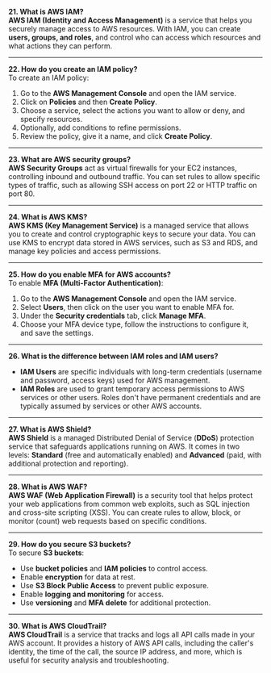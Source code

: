 **21. What is AWS IAM?**  
**AWS IAM (Identity and Access Management)** is a service that helps you securely manage access to AWS resources. With IAM, you can create **users, groups, and roles**, and control who can access which resources and what actions they can perform.

---

**22. How do you create an IAM policy?**  
To create an IAM policy:
1. Go to the **AWS Management Console** and open the IAM service.
2. Click on **Policies** and then **Create Policy**.
3. Choose a service, select the actions you want to allow or deny, and specify resources.
4. Optionally, add conditions to refine permissions.
5. Review the policy, give it a name, and click **Create Policy**.

---

**23. What are AWS security groups?**  
**AWS Security Groups** act as virtual firewalls for your EC2 instances, controlling inbound and outbound traffic. You can set rules to allow specific types of traffic, such as allowing SSH access on port 22 or HTTP traffic on port 80.

---

**24. What is AWS KMS?**  
**AWS KMS (Key Management Service)** is a managed service that allows you to create and control cryptographic keys to secure your data. You can use KMS to encrypt data stored in AWS services, such as S3 and RDS, and manage key policies and access permissions.

---

**25. How do you enable MFA for AWS accounts?**  
To enable **MFA (Multi-Factor Authentication)**:
1. Go to the **AWS Management Console** and open the IAM service.
2. Select **Users**, then click on the user you want to enable MFA for.
3. Under the **Security credentials** tab, click **Manage MFA**.
4. Choose your MFA device type, follow the instructions to configure it, and save the settings.

---

**26. What is the difference between IAM roles and IAM users?**  
- **IAM Users** are specific individuals with long-term credentials (username and password, access keys) used for AWS management.
- **IAM Roles** are used to grant temporary access permissions to AWS services or other users. Roles don't have permanent credentials and are typically assumed by services or other AWS accounts.

---

**27. What is AWS Shield?**  
**AWS Shield** is a managed Distributed Denial of Service (**DDoS**) protection service that safeguards applications running on AWS. It comes in two levels: **Standard** (free and automatically enabled) and **Advanced** (paid, with additional protection and reporting).

---

**28. What is AWS WAF?**  
**AWS WAF (Web Application Firewall)** is a security tool that helps protect your web applications from common web exploits, such as SQL injection and cross-site scripting (XSS). You can create rules to allow, block, or monitor (count) web requests based on specific conditions.

---

**29. How do you secure S3 buckets?**  
To secure **S3 buckets**:
- Use **bucket policies** and **IAM policies** to control access.
- Enable **encryption** for data at rest.
- Use **S3 Block Public Access** to prevent public exposure.
- Enable **logging and monitoring** for access.
- Use **versioning** and **MFA delete** for additional protection.

---

**30. What is AWS CloudTrail?**  
**AWS CloudTrail** is a service that tracks and logs all API calls made in your AWS account. It provides a history of AWS API calls, including the caller's identity, the time of the call, the source IP address, and more, which is useful for security analysis and troubleshooting.